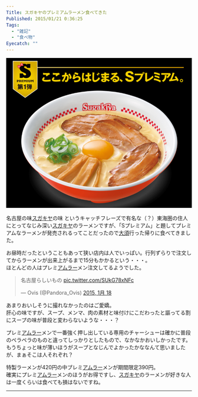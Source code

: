 ```yaml
---
Title: スガキヤのプレミアムラーメン食べてきた
Published: 2015/01/21 0:36:25
Tags:
  - "雑記"
  - "食べ物"
Eyecatch: ""
---
```

<p><span itemscope itemtype="http://schema.org/Photograph"><img src="20150121002719.png" alt="f:id:Ovis:20150121002719p:plain" title="f:id:Ovis:20150121002719p:plain" class="hatena-fotolife" itemprop="image"></span></p>


<p>名古屋の味<a class="keyword" href="http://d.hatena.ne.jp/keyword/%A5%B9%A5%AC%A5%AD%A5%E4">スガキヤ</a>の味 というキャッチフレーズで有名な（？）東海圏の住人にとってなじみ深い<a class="keyword" href="http://d.hatena.ne.jp/keyword/%A5%B9%A5%AC%A5%AD%A5%E4">スガキヤ</a>のラーメンですが、「Sプレミアム」と題してプレミアムなラーメンが発売されるってことだったので<a class="keyword" href="http://d.hatena.ne.jp/keyword/%C2%E7%BF%DC">大須</a>行った帰りに食べてきました。</p>

<p>お昼時だったということもあって狭い店内は人でいっぱい。行列ずらりで注文してからラーメンが出来上がるまで15分もかかるという・・・。<br/>
ほとんどの人はプレミ<a class="keyword" href="http://d.hatena.ne.jp/keyword/%A5%A2%A5%E0%A5%E9%A1%BC">アムラー</a>メン注文してるようでした。</p>

<p><blockquote class="twitter-tweet" lang="ja"><p>名古屋らしいもの <a href="http://t.co/SUkG78xNFc">pic.twitter.com/SUkG78xNFc</a></p>&mdash; Ovis (@Pandora_Ovis) <a href="https://twitter.com/Pandora_Ovis/status/556668680696627201">2015, 1月 18</a></blockquote><script async src="//platform.twitter.com/widgets.js" charset="utf-8"></script></p>

<p>あまりおいしそうに撮れなかったのはご愛嬌。<br/>
肝心の味ですが、スープ、メンマ、肉の素材と味付けにこだわったと謳ってる割にスープの味が普段と変わらないような・・・？</p>

<p>プレミ<a class="keyword" href="http://d.hatena.ne.jp/keyword/%A5%A2%A5%E0%A5%E9%A1%BC">アムラー</a>メンで一番強く押し出している専用のチャーシューは確かに普段のペラペラのものと違ってしっかりとしたもので、なかなかおいしかったです。<br/>
もうちょっと味が薄いほうがスープとなじんでよかったかななんて思いましたが、まぁそこは人それぞれ？</p>

<p>特製ラーメンが420円の中プレミ<a class="keyword" href="http://d.hatena.ne.jp/keyword/%A5%A2%A5%E0%A5%E9%A1%BC">アムラー</a>メンが期間限定390円。<br/>
確実にプレミ<a class="keyword" href="http://d.hatena.ne.jp/keyword/%A5%A2%A5%E0%A5%E9%A1%BC">アムラー</a>メンのほうがお得ですし、<a class="keyword" href="http://d.hatena.ne.jp/keyword/%A5%B9%A5%AC%A5%AD%A5%E4">スガキヤ</a>のラーメンが好きな人は一度くらいは食べても損はないですね。</p>

***